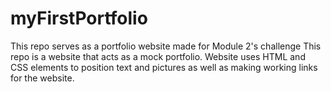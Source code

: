 # myFirstPortfolio
This repo serves as a portfolio website made for Module 2's challenge
This repo is a website that acts as a mock portfolio.
Website uses HTML and CSS elements to position text and pictures as well as making working links for the website. 
